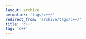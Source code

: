 ```yaml
---
layout: archive
permalink: 'tags/c++/'
redirect_from: 'archive/tags/c++/'
title: 'c++'
tag: 'c++'
---
```

